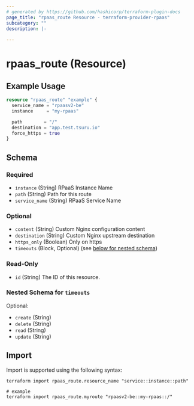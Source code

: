 ```yaml
---
# generated by https://github.com/hashicorp/terraform-plugin-docs
page_title: "rpaas_route Resource - terraform-provider-rpaas"
subcategory: ""
description: |-
  
---
```


# rpaas_route (Resource)



## Example Usage

```terraform
resource "rpaas_route" "example" {
  service_name = "rpaasv2-be"
  instance     = "my-rpaas"

  path        = "/"
  destination = "app.test.tsuru.io"
  force_https = true
}
```

<!-- schema generated by tfplugindocs -->
## Schema

### Required

- `instance` (String) RPaaS Instance Name
- `path` (String) Path for this route
- `service_name` (String) RPaaS Service Name

### Optional

- `content` (String) Custom Nginx configuration content
- `destination` (String) Custom Nginx upstream destination
- `https_only` (Boolean) Only on https
- `timeouts` (Block, Optional) (see [below for nested schema](#nestedblock--timeouts))

### Read-Only

- `id` (String) The ID of this resource.

<a id="nestedblock--timeouts"></a>
### Nested Schema for `timeouts`

Optional:

- `create` (String)
- `delete` (String)
- `read` (String)
- `update` (String)

## Import

Import is supported using the following syntax:

```shell
terraform import rpaas_route.resource_name "service::instance::path"

# example
terraform import rpaas_route.myroute "rpaasv2-be::my-rpaas::/"
```
